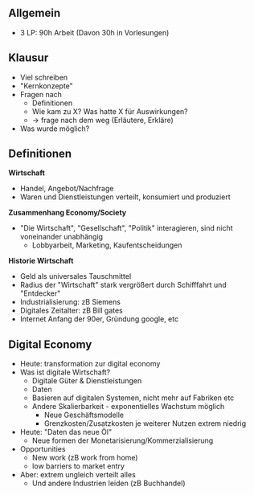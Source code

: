 ## Allgemein

- 3 LP: 90h Arbeit (Davon 30h in Vorlesungen)

## Klausur

- Viel schreiben
- "Kernkonzepte"
- Fragen nach
	- Definitionen
	- Wie kam zu X?
	  Was hatte X für Auswirkungen?
	- -> frage nach dem weg (Erläutere, Erkläre)
- Was wurde möglich? 
## Definitionen

**Wirtschaft**
- Handel, Angebot/Nachfrage
- Waren und Dienstleistungen verteilt, konsumiert und produziert

**Zusammenhang Economy/Society**
- "Die Wirtschaft", "Gesellschaft", "Politik" interagieren, sind nicht voneinander unabhängig
	- Lobbyarbeit, Marketing, Kaufentscheidungen

**Historie Wirtschaft**
- Geld als universales Tauschmittel
- Radius der "Wirtschaft" stark vergrößert durch Schifffahrt und "Entdecker"
- Industrialisierung: zB Siemens
- Digitales Zeitalter: zB Bill gates
- Internet Anfang der 90er, Gründung google, etc

## Digital Economy

- Heute: transformation zur digital economy
- Was ist digitale Wirtschaft?
	- Digitale Güter & Dienstleistungen
	- Daten
	- Basieren auf digitalen Systemen, nicht mehr auf Fabriken etc
	- Andere Skalierbarkeit - exponentielles Wachstum möglich
		- Neue Geschäftsmodelle
		- Grenzkosten/Zusatzkosten je weiterer Nutzen extrem niedrig
- Heute: "Daten das neue Öl"
	- Neue formen der Monetarisierung/Kommerzialisierung
- Opportunities
	- New work (zB work from home)
	- low barriers to market entry
- Aber: extrem ungleich verteilt alles
	- Und andere Industrien leiden (zB Buchhandel)